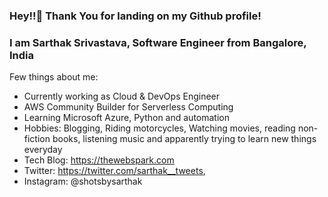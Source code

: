 <!-- ![profile cover](https://github.com/Sarthakprof/Sarthakprof/blob/master/sarthak.PNG) -->

### Hey!!👋 Thank You for landing on my Github profile!
### I am Sarthak Srivastava, Software Engineer from Bangalore, India

Few things about me: 
- Currently working as Cloud & DevOps Engineer
- AWS Community Builder for Serverless Computing
- Learning Microsoft Azure, Python and automation 
- Hobbies: Blogging, Riding motorcycles, Watching movies, reading non-fiction books, listening music and apparently trying to learn new things everyday
- Tech Blog: https://thewebspark.com
- Twitter: https://twitter.com/sarthak__tweets,
- Instagram: @shotsbysarthak

